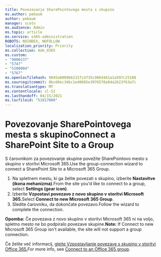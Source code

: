 ```yaml
---
title: Povezovanje SharePointovega mesta s skupino
ms.author: pebaum
author: pebaum
manager: scotv
ms.audience: Admin
ms.topic: article
ms.service: o365-administration
ROBOTS: NOINDEX, NOFOLLOW
localization_priority: Priority
ms.collection: Adm_O365
ms.custom:
- "9000237"
- "5747"
- "5200004"
- "5767"
ms.openlocfilehash: 9845a0009b62157c4735c9864441a1a597c25108
ms.sourcegitcommit: 8bc60ec34bc1e40685e3976576e04a2623f63a7c
ms.translationtype: MT
ms.contentlocale: sl-SI
ms.lasthandoff: 04/15/2021
ms.locfileid: "51817080"
---
```

# <a name="connect-a-sharepoint-site-to-a-group"></a><span data-ttu-id="f71a0-102">Povezovanje SharePointovega mesta s skupino</span><span class="sxs-lookup"><span data-stu-id="f71a0-102">Connect a SharePoint Site to a Group</span></span>

<span data-ttu-id="f71a0-103">S čarovnikom za povezovanje skupine povežite SharePointovo mesto s skupino v storitvi Microsoft 365.</span><span class="sxs-lookup"><span data-stu-id="f71a0-103">Use the group-connection wizard to connect a SharePoint Site to a Microsoft 365 Group.</span></span>

1. <span data-ttu-id="f71a0-104">Na spletnem mestu, ki ga želite povezati s skupino, izberite  **Nastavitve (ikona mehanizma)**.</span><span class="sxs-lookup"><span data-stu-id="f71a0-104">From the site you'd like to connect to a group, select  **Settings (gear icon)**.</span></span>
2. <span data-ttu-id="f71a0-105">Izberite **Vzpostavi povezavo z novo skupino v storitvi Microsoft 365.**</span><span class="sxs-lookup"><span data-stu-id="f71a0-105">Select  **Connect to new Microsoft 365 Group**.</span></span>
3. <span data-ttu-id="f71a0-106">Sledite čarovniku, da dokončate povezavo.</span><span class="sxs-lookup"><span data-stu-id="f71a0-106">Follow the wizard to complete the connection.</span></span>

<span data-ttu-id="f71a0-107">**Opomba:**  Če povezava z novo skupino v storitvi Microsoft 365 ni na voljo, spletno mesto ne bo podpiralo povezave skupine.</span><span class="sxs-lookup"><span data-stu-id="f71a0-107">**Note:**  If Connect to new Microsoft 365 Group isn't available, the site will not support a group connection.</span></span>

<span data-ttu-id="f71a0-108">Če želite več informacij, [glejte Vzpostavljanje povezave s skupino v storitvi Office 365.](https://docs.microsoft.com/sharepoint/dev/transform/modernize-connect-to-office365-group)</span><span class="sxs-lookup"><span data-stu-id="f71a0-108">For more info, see  [Connect to an Office 365 group](https://docs.microsoft.com/sharepoint/dev/transform/modernize-connect-to-office365-group).</span></span>